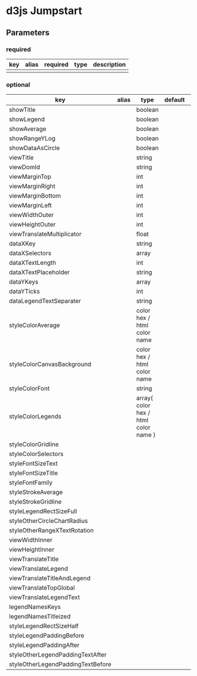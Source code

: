 # d3js Jumpstart

## Parameters
### required
| key  | alias  | required  | type | description  |
|---|---|---|---|---|
|  |   |   |   |   |


### optional
| key  | alias  | type  | default | description  |
|---|---|---|---|---|
| showTitle |   | boolean  |   |   |
| showLegend |   | boolean  |   |   |
| showAverage |   | boolean  |   |   |
| showRangeYLog |   | boolean  |   |   |
| showDataAsCircle |   | boolean  |   |   |
| viewTitle |   | string  |   |   |
| viewDomId |   | string  |   |   |
| viewMarginTop |   | int  |   |   |
| viewMarginRight |   | int  |   |   |
| viewMarginBottom |   | int  |   |   |
| viewMarginLeft |   | int  |   |   |
| viewWidthOuter |   | int  |   |   |
| viewHeightOuter  |   | int  |   |   |
| viewTranslateMultiplicator |   | float  |   |   |
| dataXKey |   | string  |   |   |
| dataXSelectors |   | array |   |   |
| dataXTextLength |   | int  |   |   |
| dataXTextPlaceholder |   | string  |   |   |
| dataYKeys |   | array  |   |   |
| dataYTicks |   | int  |   |   |
| dataLegendTextSeparater |   | string  |   |   |
| styleColorAverage |   | color hex / html color name  |   |   |
| styleColorCanvasBackground |   | color hex / html color name  |   |   |
| styleColorFont |   | string |   |   |
| styleColorLegends |   | array( color hex / html color name ) |   |   |
| styleColorGridline |   |   |   |   |
| styleColorSelectors |   |   |   |   |
| styleFontSizeText |   |   |   |   |
| styleFontSizeTitle |   |   |   |   |
| styleFontFamily |   |   |   |   |
| styleStrokeAverage |   |   |   |   |
| styleStrokeGridline |   |   |   |   |
| styleLegendRectSizeFull |   |   |   |   |
| styleOtherCircleChartRadius |   |   |   |   |
| styleOtherRangeXTextRotation |   |   |   |   |
| viewWidthInner |   |   |   |   |
| viewHeightInner |   |   |   |   |
| viewTranslateTitle |   |   |   |   |
| viewTranslateLegend |   |   |   |   |
| viewTranslateTitleAndLegend |   |   |   |   |
| viewTranslateTopGlobal |   |   |   |   |
| viewTranslateLegendText |   |   |   |   |
| legendNamesKeys |   |   |   |   |
| legendNamesTitleized |   |   |   |   |
| styleLegendRectSizeHalf |   |   |   |   |
| styleLegendPaddingBefore |   |   |   |   |
| styleLegendPaddingAfter |   |   |   |   |
| styleOtherLegendPaddingTextAfter |   |   |   |   |
| styleOtherLegendPaddingTextBefore |   |   |   |   |

